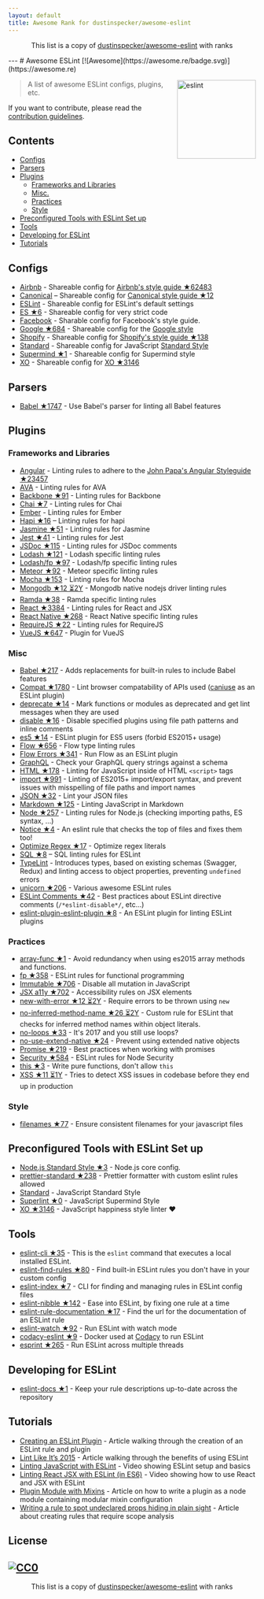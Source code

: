 ```yaml
---
layout: default
title: Awesome Rank for dustinspecker/awesome-eslint
---
```


<p align="center">
	This list is a copy of <a href="https://github.com/dustinspecker/awesome-eslint">dustinspecker/awesome-eslint</a> with ranks
</p>
---
# Awesome ESLint [![Awesome](https://awesome.re/badge.svg)](https://awesome.re)

[<img src="http://eslint.org/img/logo.svg" width="160" align="right" alt="eslint">](http://eslint.org)

> A list of awesome ESLint configs, plugins, etc.

If you want to contribute, please read the [contribution guidelines](https://github.com/dustinspecker/awesome-eslint/blob/master/contributing.md).

## Contents

- [Configs](#configs)
- [Parsers](#parsers)
- [Plugins](#plugins)
  - [Frameworks and Libraries](#frameworks-and-libraries)
  - [Misc.](#misc)
  - [Practices](#practices)
  - [Style](#style)
- [Preconfigured Tools with ESLint Set up](#preconfigured-tools-with-eslint-set-up)
- [Tools](#tools)
- [Developing for ESLint](#developing-for-eslint)
- [Tutorials](#tutorials)

## Configs

- [Airbnb](https://github.com/airbnb/javascript/tree/master/packages/eslint-config-airbnb) - Shareable config for [Airbnb's style guide ★62483](https://github.com/airbnb/javascript)
- [Canonical](https://github.com/gajus/eslint-config-canonical) – Shareable config for [Canonical style guide ★12](https://github.com/gajus/canonical)
- [ESLint](https://github.com/eslint/eslint/tree/master/packages/eslint-config-eslint) - Shareable config for ESLint's default settings
- [ES ★6](https://github.com/thenativeweb/eslint-config-es) - Shareable config for very strict code
- [Facebook](https://www.npmjs.com/package/eslint-config-fbjs) - Sharable config for Facebook's style guide.
- [Google ★684](https://github.com/google/eslint-config-google) - Shareable config for the [Google style](http://google.github.io/styleguide/javascriptguide.xml)
- [Shopify](https://github.com/Shopify/eslint-plugin-shopify) - Shareable config for [Shopify's style guide ★138](https://github.com/Shopify/javascript)
- [Standard](https://github.com/feross/eslint-config-standard) - Shareable config for JavaScript [Standard Style](https://github.com/feross/standard)
- [Supermind ★1](https://github.com/supermind/eslint-config-supermind) - Shareable config for Supermind style
- [XO](https://github.com/sindresorhus/eslint-config-xo) - Shareable config for [XO ★3146](https://github.com/sindresorhus/xo)

## Parsers

- [Babel ★1747](https://github.com/babel/babel-eslint) - Use Babel's parser for linting all Babel features

## Plugins

### Frameworks and Libraries

- [Angular](https://github.com/Gillespie59/eslint-plugin-angular) - Linting rules to adhere to the [John Papa's Angular Styleguide ★23457](https://github.com/johnpapa/angular-styleguide)
- [AVA](https://github.com/sindresorhus/eslint-plugin-ava) - Linting rules for AVA
- [Backbone ★91](https://github.com/ilyavolodin/eslint-plugin-backbone) - Linting rules for Backbone
- [Chai ★7](https://github.com/turbo87/eslint-plugin-chai-expect) - Linting rules for Chai
- [Ember](https://github.com/netguru/eslint-plugin-ember) - Linting rules for Ember
- [Hapi ★16](https://github.com/continuationlabs/eslint-plugin-hapi) – Linting rules for hapi
- [Jasmine ★51](https://github.com/tlvince/eslint-plugin-jasmine) - Linting rules for Jasmine
- [Jest ★41](https://github.com/jest-community/eslint-plugin-jest) - Linting rules for Jest
- [JSDoc ★115](https://github.com/gajus/eslint-plugin-jsdoc) - Linting rules for JSDoc comments
- [Lodash ★121](https://github.com/wix/eslint-plugin-lodash) - Lodash specific linting rules
- [Lodash/fp ★97](https://github.com/jfmengels/eslint-plugin-lodash-fp) - Lodash/fp specific linting rules
- [Meteor ★92](https://github.com/dferber90/eslint-plugin-meteor) - Meteor specific linting rules
- [Mocha ★153](https://github.com/lo1tuma/eslint-plugin-mocha) - Linting rules for Mocha
- [Mongodb ★12 ⏳2Y](https://github.com/nfroidure/eslint-plugin-mongodb) - Mongodb native nodejs driver linting rules
- [Ramda ★38](https://github.com/ramda/eslint-plugin-ramda) - Ramda specific linting rules
- [React ★3384](https://github.com/yannickcr/eslint-plugin-react) - Linting rules for React and JSX
- [React Native ★268](https://github.com/Intellicode/eslint-plugin-react-native) - React Native specific linting rules
- [RequireJS ★22](https://github.com/cvisco/eslint-plugin-requirejs) - Linting rules for RequireJS
- [VueJS ★647](https://github.com/vuejs/eslint-plugin-vue) - Plugin for VueJS

### Misc

- [Babel ★217](https://github.com/babel/eslint-plugin-babel) - Adds replacements for built-in rules to include Babel features
- [Compat ★1780](https://github.com/amilajack/eslint-plugin-compat) - Lint browser compatability of APIs used ([caniuse](http://caniuse.com/#search=fetch) as an ESLint plugin)
- [deprecate ★14](https://github.com/AlexMost/eslint-plugin-deprecate) - Mark functions or modules as deprecated and get lint messages when they are used
- [disable ★16](https://github.com/mradionov/eslint-plugin-disable) - Disable specified plugins using file path patterns and inline comments
- [es5 ★14](https://github.com/nkt/eslint-plugin-es5) - ESLint plugin for ES5 users (forbid ES2015+ usage)
- [Flow ★656](https://github.com/gajus/eslint-plugin-flowtype) - Flow type linting rules
- [Flow Errors ★341](https://github.com/amilajack/eslint-plugin-flowtype-errors) - Run Flow as an ESLint plugin
- [GraphQL](https://github.com/apollostack/eslint-plugin-graphql) - Check your GraphQL query strings against a schema
- [HTML ★178](https://github.com/BenoitZugmeyer/eslint-plugin-html) - Linting for JavaScript inside of HTML `<script>` tags
- [import ★991](https://github.com/benmosher/eslint-plugin-import) - Linting of ES2015+  import/export syntax, and prevent issues with misspelling of file paths and import names
- [JSON ★32](https://github.com/azeemba/eslint-plugin-json) - Lint your JSON files
- [Markdown ★125](https://github.com/eslint/eslint-plugin-markdown) - Linting JavaScript in Markdown
- [Node ★257](https://github.com/mysticatea/eslint-plugin-node) - Linting rules for Node.js (checking importing paths, ES syntax, ...)
- [Notice ★4](https://github.com/nickdeis/eslint-plugin-notice) - An eslint rule that checks the top of files and fixes them too!
- [Optimize Regex ★17](https://github.com/BrainMaestro/eslint-plugin-optimize-regex) - Optimize regex literals
- [SQL ★8](https://github.com/gajus/eslint-plugin-sql) – SQL linting rules for ESLint
- [TypeLint](https://github.com/yarax/typelint) - Introduces types, based on existing schemas (Swagger, Redux) and linting access to object properties, preventing `undefined` errors
- [unicorn ★206](https://github.com/sindresorhus/eslint-plugin-unicorn) - Various awesome ESLint rules
- [ESLint Comments ★42](https://github.com/mysticatea/eslint-plugin-eslint-comments) - Best practices about ESLint directive comments (`/*eslint-disable*/`, etc...)
- [eslint-plugin-eslint-plugin ★8](https://github.com/not-an-aardvark/eslint-plugin-eslint-plugin) - An ESLint plugin for linting ESLint plugins

### Practices

- [array-func ★1](https://github.com/freaktechnik/eslint-plugin-array-func) - Avoid redundancy when using es2015 array methods and functions.
- [fp ★358](https://github.com/jfmengels/eslint-plugin-fp) - ESLint rules for functional programming
- [Immutable ★706](https://github.com/jhusain/eslint-plugin-immutable) - Disable all mutation in JavaScript
- [JSX a11y ★702](https://github.com/evcohen/eslint-plugin-jsx-a11y) - Accessibility rules on JSX elements
- [new-with-error ★12 ⏳2Y](https://github.com/Trott/eslint-plugin-new-with-error) - Require errors to be thrown using `new`
- [no-inferred-method-name ★26 ⏳2Y](https://github.com/johnstonbl01/eslint-no-inferred-method-name) - Custom rule for ESLint that checks for inferred method names within object literals.
- [no-loops ★33](https://github.com/buildo/eslint-plugin-no-loops) - It's 2017 and you still use loops?
- [no-use-extend-native ★24](https://github.com/dustinspecker/eslint-plugin-no-use-extend-native) - Prevent using extended native objects
- [Promise ★219](https://github.com/xjamundx/eslint-plugin-promise) - Best practices when working with promises
- [Security ★584](https://github.com/nodesecurity/eslint-plugin-security) - ESLint rules for Node Security
- [this ★3](https://github.com/matijs/eslint-plugin-this) - Write pure functions, don't allow `this`
- [XSS ★11 ⏳1Y](https://github.com/Rantanen/eslint-plugin-xss) - Tries to detect XSS issues in codebase before they end up in production

### Style

- [filenames ★77](https://github.com/selaux/eslint-plugin-filenames) - Ensure consistent filenames for your javascript files

## Preconfigured Tools with ESLint Set up

- [Node.js Standard Style ★3](https://github.com/geek/node-style) - Node.js core config.
- [prettier-standard ★238](https://github.com/sheerun/prettier-standard) - Prettier formatter with custom eslint rules allowed
- [Standard](https://github.com/feross/standard) - JavaScript Standard Style
- [Superlint ★0](https://github.com/supermind/superlint) - JavaScript Supermind Style
- [XO ★3146](https://github.com/sindresorhus/xo) - JavaScript happiness style linter ❤️

## Tools

- [eslint-cli ★35](https://github.com/mysticatea/eslint-cli) - This is the `eslint` command that executes a local installed ESLint.
- [eslint-find-rules ★80](https://github.com/sarbbottam/eslint-find-rules) - Find built-in ESLint rules you don't have in your custom config
- [eslint-index ★7](https://github.com/wagerfield/eslint-index) - CLI for finding and managing rules in ESLint config files
- [eslint-nibble ★142](https://github.com/IanVS/eslint-nibble) - Ease into ESLint, by fixing one rule at a time
- [eslint-rule-documentation ★17](https://github.com/jfmengels/eslint-rule-documentation) - Find the url for the documentation of an ESLint rule
- [eslint-watch ★92](https://github.com/rizowski/eslint-watch) - Run ESLint with watch mode
- [codacy-eslint ★9](https://github.com/codacy/codacy-eslint) - Docker used at [Codacy](https://www.codacy.com) to run ESLint
- [esprint ★265](https://github.com/pinterest/esprint) - Run ESLint across multiple threads

## Developing for ESLint

- [eslint-docs ★1](https://github.com/j-f1/eslint-docs) - Keep your rule descriptions up-to-date across the repository

## Tutorials

- [Creating an ESLint Plugin](https://medium.com/tumblbug-engineering/creating-an-eslint-plugin-87f1cb42767f) - Article walking through the creation of an ESLint rule and plugin
- [Lint Like It’s 2015](https://medium.com/@dan_abramov/lint-like-it-s-2015-6987d44c5b48#.5p3yk0b03) - Article walking through the benefits of using ESLint
- [Linting JavaScript with ESLint](https://egghead.io/lessons/javascript-linting-javascript-with-eslint) - Video showing ESLint setup and basics
- [Linting React JSX with ESLint (in ES6)](https://egghead.io/lessons/react-linting-react-jsx-with-eslint-in-es6) - Video showing how to use React and JSX with ESLint
- [Plugin Module with Mixins](https://akullpp.com/eslint-integration) - Article on how to write a plugin as a node module containing modular mixin configuration
- [Writing a rule to spot undeclared props hiding in plain sight](http://blog.cowchimp.com/writing-a-custom-eslint-rule-to-spot-undeclared-props/) - Article about creating rules that require scope analysis

## License

[![CC0](https://i.creativecommons.org/p/zero/1.0/88x31.png)](https://creativecommons.org/publicdomain/zero/1.0/)
---
<p align="center">
	This list is a copy of <a href="https://github.com/dustinspecker/awesome-eslint">dustinspecker/awesome-eslint</a> with ranks
</p>
